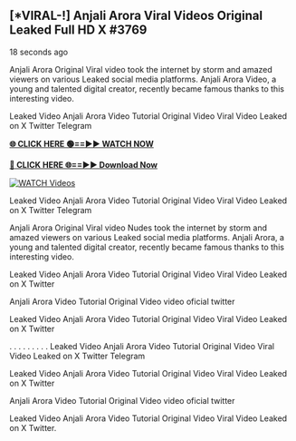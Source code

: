 ## [*VIRAL-!] Anjali Arora Viral Videos Original Leaked Full HD X #3769

18 seconds ago

Anjali Arora Original Viral video took the internet by storm and amazed viewers on various Leaked social media platforms. Anjali Arora Video, a young and talented digital creator, recently became famous thanks to this interesting video.

Leaked Video Anjali Arora Video Tutorial Original Video Viral Video Leaked on X Twitter Telegram

**[🌐 CLICK HERE 🟢==►► WATCH NOW](https://russelviper69.blogspot.com/p/valo-video.html)**

**[🔴 CLICK HERE 🌐==►► Download Now](https://russelviper69.blogspot.com/p/valo-video.html)**

[![WATCH Videos](https://i.imgur.com/dJHk4Zq.gif)](https://russelviper69.blogspot.com/p/valo-video.html)

Leaked Video Anjali Arora Video Tutorial Original Video Viral Video Leaked on X Twitter Telegram

Anjali Arora Original Viral video Nudes took the internet by storm and amazed viewers on various Leaked social media platforms. Anjali Arora, a young and talented digital creator, recently became famous thanks to this interesting video.

Leaked Video Anjali Arora Video Tutorial Original Video Viral Video Leaked on X Twitter

Anjali Arora Video Tutorial Original Video video oficial twitter

Leaked Video Anjali Arora Video Tutorial Original Video Viral Video Leaked on X Twitter

. . . . . . . . . Leaked Video Anjali Arora Video Tutorial Original Video Viral Video Leaked on X Twitter Telegram

Leaked Video Anjali Arora Video Tutorial Original Video Viral Video Leaked on X Twitter

Anjali Arora Video Tutorial Original Video video oficial twitter

Leaked Video Anjali Arora Video Tutorial Original Video Viral Video Leaked on X Twitter.